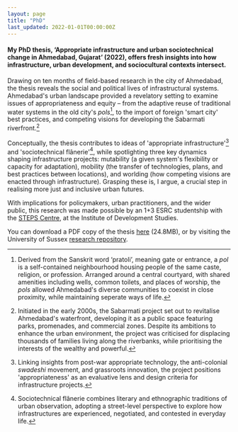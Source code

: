 ```yaml
---  
layout: page
title: "PhD"
last_updated: 2022-01-01T00:00:00Z
---  
```


#### My PhD thesis, ‘Appropriate infrastructure and urban sociotechnical change in Ahmedabad, Gujarat’ (2022), offers fresh insights into how infrastructure, urban development, and sociocultural contexts intersect.

Drawing on ten months of field-based research in the city of Ahmedabad, the thesis reveals the social and political lives of infrastructural systems. Ahmedabad's urban landscape provided a revelatory setting to examine issues of appropriateness and equity – from the adaptive reuse of traditional water systems in the old city's *pols*[^1], to the import of foreign 'smart city' best practices, and competing visions for developing the Sabarmati riverfront.[^2]

Conceptually, the thesis contributes to ideas of 'appropriate infrastructure'[^3] and 'sociotechnical flânerie'[^4], while spotlighting three key dynamics shaping infrastructure projects: mutability (a given system's flexibility or capacity for adaptation), mobility (the transfer of technologies, plans, and best practices between locations), and worlding (how competing visions are enacted through infrastructure). Grasping these is, I argue, a crucial step in realising more just and inclusive urban futures.

With implications for policymakers, urban practitioners, and the wider public, this research was made possible by an 1+3 ESRC studentship with the [STEPS Centre](https://steps-centre.org/), at the Institute of Development Studies. 

You can download a PDF copy of the thesis [here](https://files.justinpickard.net/pdfs/mutability-mobility-worlding.pdf) (24.8MB), or by visiting the University of Sussex [research repository](https://sro.sussex.ac.uk/id/eprint/106225/).

[^1]: Derived from the Sanskrit word ‘pratoli’, meaning gate or entrance, a *pol* is a self-contained neighbourhood housing people of the same caste, religion, or profession. Arranged around a central courtyard, with shared amenities including wells, common toilets, and places of worship, the *pols* allowed Ahmedabad's diverse communities to coexist in close proximity, while maintaining seperate ways of life.

[^2]: Initiated in the early 2000s, the Sabarmati project set out to revitalise Ahmedabad's waterfront, developing it as a public space featuring parks, promenades, and commercial zones. Despite its ambitions to enhance the urban environment, the project was criticised for displacing thousands of families living along the riverbanks, while prioritising the interests of the wealthy and powerful.

[^3]: Linking insights from post-war appropriate technology, the anti-colonial _swadeshi_ movement, and grassroots innovation, the project positions 'appropriateness' as an evaluative lens and design criteria for infrastructure projects.

[^4]: Sociotechnical flânerie combines literary and ethnographic traditions of urban observation, adopting a street-level perspective to explore how infrastructures are experienced, negotiated, and contested in everyday life.